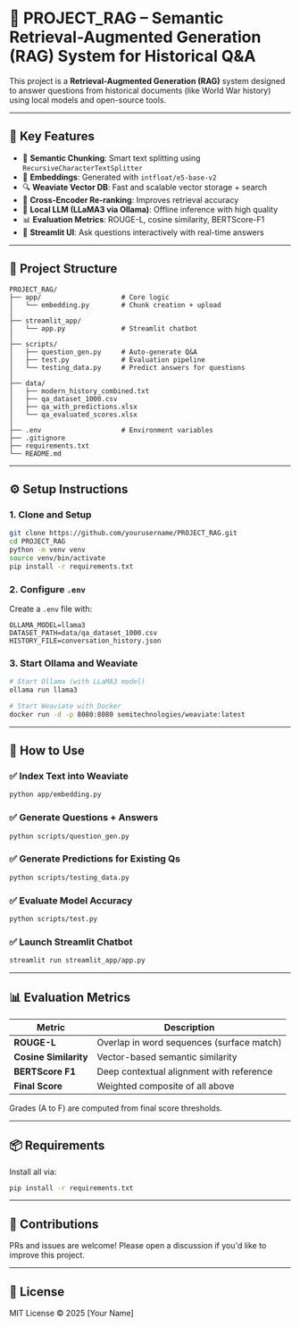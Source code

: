 # 🧠 PROJECT_RAG – Semantic Retrieval-Augmented Generation (RAG) System for Historical Q&A

This project is a **Retrieval-Augmented Generation (RAG)** system designed to answer questions from historical documents (like World War history) using local models and open-source tools.

---

## 🚀 Key Features

- 🔎 **Semantic Chunking**: Smart text splitting using `RecursiveCharacterTextSplitter`
- 🧠 **Embeddings**: Generated with `intfloat/e5-base-v2`
- 🔍 **Weaviate Vector DB**: Fast and scalable vector storage + search
- 🧮 **Cross-Encoder Re-ranking**: Improves retrieval accuracy
- 💬 **Local LLM (LLaMA3 via Ollama)**: Offline inference with high quality
- 📊 **Evaluation Metrics**: ROUGE-L, cosine similarity, BERTScore-F1
- 🧪 **Streamlit UI**: Ask questions interactively with real-time answers

---

## 🧱 Project Structure

```
PROJECT_RAG/
├── app/                    # Core logic
│   └── embedding.py        # Chunk creation + upload
│
├── streamlit_app/
│   └── app.py              # Streamlit chatbot
│
├── scripts/
│   ├── question_gen.py     # Auto-generate Q&A
│   ├── test.py             # Evaluation pipeline
│   └── testing_data.py     # Predict answers for questions
│
├── data/
│   ├── modern_history_combined.txt
│   ├── qa_dataset_1000.csv
│   ├── qa_with_predictions.xlsx
│   └── qa_evaluated_scores.xlsx
│
├── .env                    # Environment variables
├── .gitignore
├── requirements.txt
└── README.md
```

---

## ⚙️ Setup Instructions

### 1. Clone and Setup

```bash
git clone https://github.com/yourusername/PROJECT_RAG.git
cd PROJECT_RAG
python -m venv venv
source venv/bin/activate
pip install -r requirements.txt
```

### 2. Configure `.env`

Create a `.env` file with:

```
OLLAMA_MODEL=llama3
DATASET_PATH=data/qa_dataset_1000.csv
HISTORY_FILE=conversation_history.json
```

### 3. Start Ollama and Weaviate

```bash
# Start Ollama (with LLaMA3 model)
ollama run llama3

# Start Weaviate with Docker
docker run -d -p 8080:8080 semitechnologies/weaviate:latest
```

---

## 🧪 How to Use

### ✅ Index Text into Weaviate

```bash
python app/embedding.py
```

### ✅ Generate Questions + Answers

```bash
python scripts/question_gen.py
```

### ✅ Generate Predictions for Existing Qs

```bash
python scripts/testing_data.py
```

### ✅ Evaluate Model Accuracy

```bash
python scripts/test.py
```

### ✅ Launch Streamlit Chatbot

```bash
streamlit run streamlit_app/app.py
```

---

## 📊 Evaluation Metrics

| Metric           | Description                                 |
|------------------|---------------------------------------------|
| **ROUGE-L**      | Overlap in word sequences (surface match)   |
| **Cosine Similarity** | Vector-based semantic similarity       |
| **BERTScore F1** | Deep contextual alignment with reference    |
| **Final Score**  | Weighted composite of all above             |

Grades (A to F) are computed from final score thresholds.

---

## 📦 Requirements

Install all via:

```bash
pip install -r requirements.txt
```

---


## 🤝 Contributions

PRs and issues are welcome! Please open a discussion if you'd like to improve this project.

---

## 📄 License

MIT License © 2025 [Your Name]